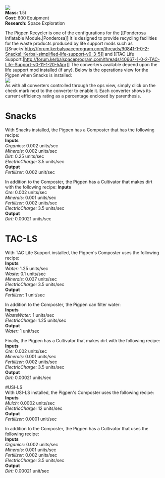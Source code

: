 ![](https://github.com/Angel-125/Pathfinder/wiki/Pigpen.jpg)  
**Mass:** 1.5t  
**Cost:** 600 Equipment  
**Research:** Space Exploration

The Pigpen Recycler is one of the configurations for the [[Ponderosa Inflatable Module.|Ponderosa]] It is designed to provide recycling facilities for the waste products produced by life support mods such as [[Snacks|http://forum.kerbalspaceprogram.com/threads/90841-1-0-2-Snacks!-Kerbal-simplified-life-support-v0-3-5]] and [[TAC Life Support.|http://forum.kerbalspaceprogram.com/threads/40667-1-0-2-TAC-Life-Support-v0-11-1-20-5Apr]] The converters available depend upon the life support mod installed (if any). Below is the operations view for the Pigpen when Snacks is installed:  
![](https://github.com/Angel-125/Pathfinder/wiki/PigpenOpsView.png)  
As with all converters controlled through the ops view, simply click on the check mark next to the converter to enable it. Each converter shows its current efficiency rating as a percentage enclosed by parenthesis.

# Snacks  
With Snacks installed, the Pigpen has a Composter that has the following recipe:  
**Inputs**  
_Organics:_ 0.002 units/sec  
_Minerals:_ 0.002 units/sec  
_Dirt:_ 0.25 units/sec  
_ElectricCharge:_ 3.5 units/sec  
**Output**  
_Fertilizer:_ 0.002 unit/sec  

In addition to the Composter, the Pigpen has a Cultivator that makes dirt with the following recipe:
**Inputs**  
_Ore:_ 0.002 units/sec  
_Minerals:_ 0.001 units/sec  
_Fertilizer:_ 0.002 units/sec  
_ElectricCharge:_ 3.5 units/sec  
**Output**  
_Dirt:_ 0.00021 units/sec  

# TAC-LS  
With TAC Life Support installed, the Pigpen's Composter uses the following recipe:  
**Inputs**  
_Water:_ 1.25 units/sec  
_Waste:_ 0.1 units/sec  
_Minerals:_ 0.037 units/sec  
_ElectricCharge:_ 3.5 units/sec  
**Output**  
_Fertilizer:_ 1 unit/sec  

In addition to the Composter, the Pigpen can filter water:  
**Inputs**  
_WasteWater:_ 1 units/sec  
_ElectricCharge:_ 1.25 units/sec  
**Output**  
_Water:_ 1 unit/sec  

Finally, the Pigpen has a Cultivator that makes dirt with the following recipe:  
**Inputs**  
_Ore:_ 0.002 units/sec  
_Minerals:_ 0.001 units/sec  
_Fertilizer:_ 0.002 units/sec  
_ElectricCharge:_ 3.5 units/sec  
**Output**  
_Dirt:_ 0.00021 units/sec  

#USI-LS  
With USI-LS installed, the Pigpen's Composter uses the following recipe:  
**Inputs**  
_Mulch:_ 0.0002 units/sec  
_ElectricCharge:_ 12 units/sec  
**Output**  
_Fertilizer:_ 0.0001 unit/sec  

In addition to the Composter, the Pigpen has a Cultivator that uses the following recipe:  
**Inputs**  
_Organics:_ 0.002 units/sec  
_Minerals:_ 0.001 units/sec  
_Fertilizer:_ 0.002 units/sec  
_ElectricCharge:_ 3.5 units/sec  
**Output**  
_Dirt:_ 0.00021 unit/sec 